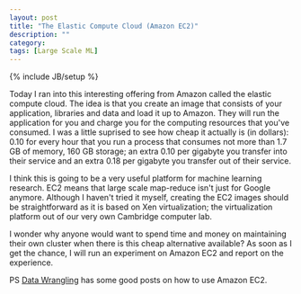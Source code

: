 ```yaml
---
layout: post
title: "The Elastic Compute Cloud (Amazon EC2)"
description: ""
category:
tags: [Large Scale ML]
---
```

{% include JB/setup %}

Today I ran into this interesting offering from Amazon called the elastic compute cloud. The idea is that you create an image that consists of your application, libraries and data and load it up to Amazon. They will run the application for you and charge you for the computing resources that you've consumed. I was a little suprised to see how cheap it actually is (in dollars): 0.10 for every hour that you run a process that consumes not more than 1.7 GB of memory, 160 GB storage; an extra 0.10 per gigabyte you transfer into their service and an extra 0.18 per gigabyte you transfer out of their service.

I think this is going to be a very useful platform for machine learning research. EC2 means that large scale map-reduce isn't just for Google anymore. Although I haven't tried it myself, creating the EC2 images should be straightforward as it is based on Xen virtualization; the virtualization platform out of our very own Cambridge computer lab.

I wonder why anyone would want to spend time and money on maintaining their own cluster when there is this cheap alternative available? As soon as I get the chance, I will run an experiment on Amazon EC2 and report on the experience.

PS [Data Wrangling](http://www.datawrangling.com/) has some good posts on how to use Amazon EC2.
